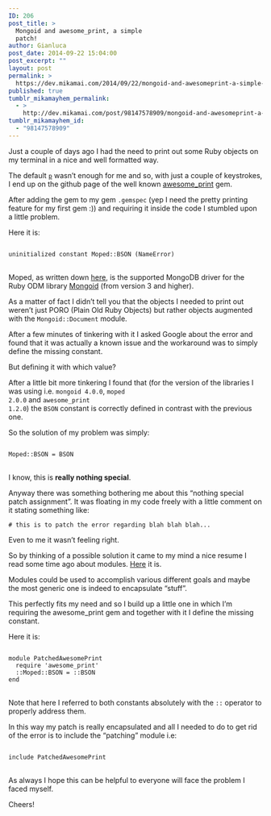 ```yaml
---
ID: 206
post_title: >
  Mongoid and awesome_print, a simple
  patch!
author: Gianluca
post_date: 2014-09-22 15:04:00
post_excerpt: ""
layout: post
permalink: >
  https://dev.mikamai.com/2014/09/22/mongoid-and-awesomeprint-a-simple-patch/
published: true
tumblr_mikamayhem_permalink:
  - >
    http://dev.mikamai.com/post/98147578909/mongoid-and-awesomeprint-a-simple-patch
tumblr_mikamayhem_id:
  - "98147578909"
---
```

Just a couple of days ago I had the need to print out some Ruby objects on my terminal in a nice and well formatted way.

The default <a href="http://www.ruby-doc.org/core-2.1.3/Kernel.html#method-i-p" target="_blank"><code>p</code></a> wasn’t enough for me and so, with just a couple of keystrokes, I end up on the github page of the well known <a href="https://github.com/michaeldv/awesome_print">awesome_print</a> gem.

After adding the gem to my gem <code>.gemspec</code> (yep I need the pretty printing feature for my first gem :)) and requiring it inside the code I stumbled upon a little problem.

Here it is:
<pre><code>
uninitialized constant Moped::BSON (NameError)
</code>
</pre>
<!--more-->

Moped, as written down <a href="http://mongoid.org/en/moped/">here</a>, is the supported MongoDB driver for the Ruby ODM library <a href="http://mongoid.org/en/mongoid/index.html" target="_blank">Mongoid</a> (from version 3 and higher).

As a matter of fact I didn’t tell you that the objects I needed to print out weren’t just PORO (Plain Old Ruby Objects) but rather objects augmented with the <code>Mongoid::Document</code> module.

After a few minutes of tinkering with it I asked Google about the error and found that it was actually a known issue and the workaround was to simply define the missing constant.

But defining it with which value?

After a little bit more tinkering I found that (for the version of the libraries I was using i.e. <code>mongoid 4.0.0</code>, <code>moped 2.0.0</code> and <code>awesome_print 1.2.0</code>) the <code>BSON</code> constant is correctly defined in contrast with the previous one.<code>
</code>

So the solution of my problem was simply:
<pre><code>
Moped::BSON = BSON
</code>
</pre>
I know, this is <strong>r</strong><strong>eally nothing special</strong>.

Anyway there was something bothering me about this “nothing special patch assignment”. It was floating in my code freely with a little comment on it stating something like:
<pre><code># this is to patch the error regarding blah blah blah...</code></pre>
Even to me it wasn’t feeling right.

So by thinking of a possible solution it came to my mind a nice resume I read some time ago about modules. <a href="https://raw.githubusercontent.com/elm-city-craftworks/pr-monthly/gh-pages/b5e5a89847701c4aa7c170cf/sept-2012-modules.pdf" target="_blank">Here</a> it is.

Modules could be used to accomplish various different goals and maybe the most generic one is indeed to encapsulate “stuff”.

This perfectly fits my need and so I build up a little one in which I’m requiring the awesome_print gem and together with it I define the missing constant.

Here it is:
<pre><code>
module PatchedAwesomePrint
  require 'awesome_print'
  ::Moped::BSON = ::BSON
end
</code>
</pre>
Note that here I referred to both constants absolutely with the <code>::</code> operator to properly address them.

In this way my patch is really encapsulated and all I needed to do to get rid of the error is to include the “patching” module i.e:
<pre><code>
include PatchedAwesomePrint
</code>
</pre>
As always I hope this can be helpful to everyone will face the problem I faced myself.

Cheers!